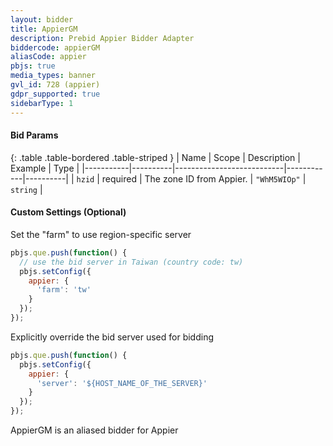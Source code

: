 ```yaml
---
layout: bidder
title: AppierGM
description: Prebid Appier Bidder Adapter
biddercode: appierGM
aliasCode: appier
pbjs: true
media_types: banner
gvl_id: 728 (appier)
gdpr_supported: true
sidebarType: 1
---
```


#### Bid Params

{: .table .table-bordered .table-striped }
| Name      | Scope    | Description               | Example    | Type     |
|-----------|----------|---------------------------|------------|----------|
| `hzid`    | required | The zone ID from Appier.  | `"WhM5WIOp"` | `string` |

#### Custom Settings (Optional)

Set the "farm" to use region-specific server

```javascript
pbjs.que.push(function() {
  // use the bid server in Taiwan (country code: tw)
  pbjs.setConfig({
    appier: {
      'farm': 'tw'
    }
  });
});
```

Explicitly override the bid server used for bidding

```javascript
pbjs.que.push(function() {
  pbjs.setConfig({
    appier: {
      'server': '${HOST_NAME_OF_THE_SERVER}'
    }
  });
});
```

AppierGM is an aliased bidder for Appier
